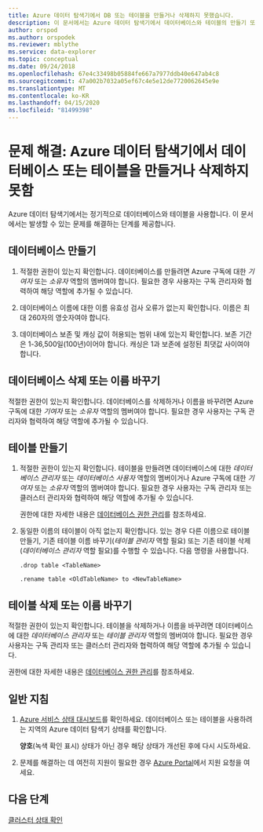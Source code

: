 ```yaml
---
title: Azure 데이터 탐색기에서 DB 또는 테이블을 만들거나 삭제하지 못했습니다.
description: 이 문서에서는 Azure 데이터 탐색기에서 데이터베이스와 테이블의 만들기 또는 삭제와 관련된 문제를 해결하는 단계를 설명합니다.
author: orspod
ms.author: orspodek
ms.reviewer: mblythe
ms.service: data-explorer
ms.topic: conceptual
ms.date: 09/24/2018
ms.openlocfilehash: 67e4c33498b05884fe667a7977ddb40e647ab4c8
ms.sourcegitcommit: 47a002b7032a05ef67c4e5e12de7720062645e9e
ms.translationtype: MT
ms.contentlocale: ko-KR
ms.lasthandoff: 04/15/2020
ms.locfileid: "81499398"
---
```

# <a name="troubleshoot-failure-to-create-or-delete-a-database-or-table-in-azure-data-explorer"></a>문제 해결: Azure 데이터 탐색기에서 데이터베이스 또는 테이블을 만들거나 삭제하지 못함

Azure 데이터 탐색기에서는 정기적으로 데이터베이스와 테이블을 사용합니다. 이 문서에서는 발생할 수 있는 문제를 해결하는 단계를 제공합니다.

## <a name="creating-a-database"></a>데이터베이스 만들기

1. 적절한 권한이 있는지 확인합니다. 데이터베이스를 만들려면 Azure 구독에 대한 *기여자* 또는 *소유자* 역할의 멤버여야 합니다. 필요한 경우 사용자는 구독 관리자와 협력하여 해당 역할에 추가될 수 있습니다.

1. 데이터베이스 이름에 대한 이름 유효성 검사 오류가 없는지 확인합니다. 이름은 최대 260자의 영숫자여야 합니다.

1. 데이터베이스 보존 및 캐싱 값이 허용되는 범위 내에 있는지 확인합니다. 보존 기간은 1-36,500일(100년)이어야 합니다. 캐싱은 1과 보존에 설정된 최댓값 사이여야 합니다.

## <a name="deleting-or-renaming-a-database"></a>데이터베이스 삭제 또는 이름 바꾸기

적절한 권한이 있는지 확인합니다. 데이터베이스를 삭제하거나 이름을 바꾸려면 Azure 구독에 대한 *기여자* 또는 *소유자* 역할의 멤버여야 합니다. 필요한 경우 사용자는 구독 관리자와 협력하여 해당 역할에 추가될 수 있습니다.

## <a name="creating-a-table"></a>테이블 만들기

1. 적절한 권한이 있는지 확인합니다. 테이블을 만들려면 데이터베이스에 대한 *데이터베이스 관리자* 또는 *데이터베이스 사용자* 역할의 멤버이거나 Azure 구독에 대한 *기여자* 또는 *소유자* 역할의 멤버여야 합니다. 필요한 경우 사용자는 구독 관리자 또는 클러스터 관리자와 협력하여 해당 역할에 추가될 수 있습니다.

    권한에 대한 자세한 내용은 [데이터베이스 권한 관리](manage-database-permissions.md)를 참조하세요.

1. 동일한 이름의 테이블이 아직 없는지 확인합니다. 있는 경우 다른 이름으로 테이블 만들기, 기존 테이블 이름 바꾸기(*테이블 관리자* 역할 필요) 또는 기존 테이블 삭제(*데이터베이스 관리자* 역할 필요)를 수행할 수 있습니다. 다음 명령을 사용합니다.

    ```Kusto
    .drop table <TableName>

   .rename table <OldTableName> to <NewTableName>
    ```

## <a name="deleting-or-renaming-a-table"></a>테이블 삭제 또는 이름 바꾸기

적절한 권한이 있는지 확인합니다. 테이블을 삭제하거나 이름을 바꾸려면 데이터베이스에 대한 *데이터베이스 관리자* 또는 *테이블 관리자* 역할의 멤버여야 합니다. 필요한 경우 사용자는 구독 관리자 또는 클러스터 관리자와 협력하여 해당 역할에 추가될 수 있습니다.

권한에 대한 자세한 내용은 [데이터베이스 권한 관리](manage-database-permissions.md)를 참조하세요.

## <a name="general-guidance"></a>일반 지침

1. [Azure 서비스 상태 대시보드](https://azure.microsoft.com/status/)를 확인하세요. 데이터베이스 또는 테이블을 사용하려는 지역의 Azure 데이터 탐색기 상태를 확인합니다.

    **양호**(녹색 확인 표시) 상태가 아닌 경우 해당 상태가 개선된 후에 다시 시도하세요.

1. 문제를 해결하는 데 여전히 지원이 필요한 경우 [Azure Portal](https://portal.azure.com/#blade/Microsoft_Azure_Support/HelpAndSupportBlade/overview)에서 지원 요청을 여세요.

## <a name="next-steps"></a>다음 단계

[클러스터 상태 확인](check-cluster-health.md)